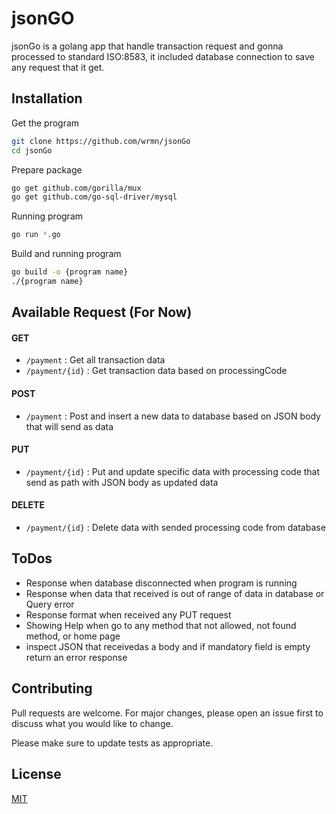 # jsonGO
jsonGo is a golang app that handle transaction request and gonna processed to standard ISO:8583, it included database connection to save any request that it get.

## Installation
Get the program
```bash
git clone https://github.com/wrmn/jsonGo
cd jsonGo
```
Prepare package
```bash
go get github.com/gorilla/mux
go get github.com/go-sql-driver/mysql
```

Running program
```bash
go run *.go
```
Build and running program
```bash
go build -o {program name}
./{program name}
```

## Available Request (For Now)
#### GET
- `/payment` : Get all transaction data
- `/payment/{id}` : Get transaction data based on processingCode
#### POST
- `/payment` : Post and insert a new data to database based on JSON body that will send as data
#### PUT
- `/payment/{id}` : Put and update specific data with processing code that send as path with JSON body as updated data 
#### DELETE 
- `/payment/{id}` : Delete data with sended processing code from database

## ToDos
- Response when database disconnected when program is running
- Response when data that received is out of range of data in database or Query error
- Response format when received any PUT request
- Showing Help when go to any method that not allowed, not found method, or home page
- inspect JSON that receivedas a body and if mandatory field is empty return an error response

## Contributing
Pull requests are welcome. For major changes, please open an issue first to discuss what you would like to change.

Please make sure to update tests as appropriate.

## License
[MIT](https://choosealicense.com/licenses/mit/)
